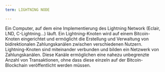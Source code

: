 ```yaml
---
term: LIGHTNING NODE

---
```

Ein Computer, auf dem eine Implementierung des Lightning Network (Eclair, LND, C-Lightning...) läuft. Ein Lightning-Knoten wird auf einem Bitcoin-Knoten eingerichtet und ermöglicht die Erstellung und Verwaltung von bidirektionalen Zahlungskanälen zwischen verschiedenen Nutzern. Lightning-Knoten sind miteinander verbunden und bilden ein Netzwerk von Zahlungskanälen. Diese Kanäle ermöglichen eine nahezu unbegrenzte Anzahl von Transaktionen, ohne dass diese einzeln auf der Bitcoin-Blockchain veröffentlicht werden müssen.